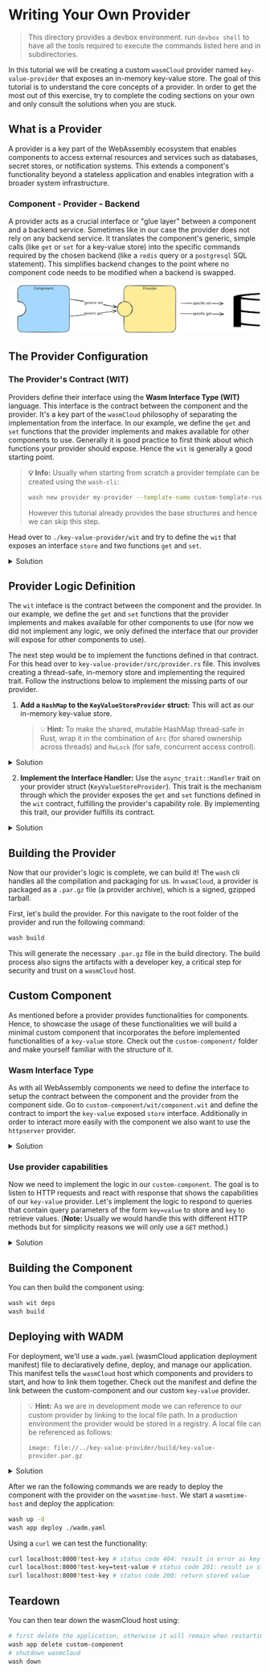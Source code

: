 # Writing Your Own Provider

> This directory provides a devbox environment. run `devbox shell` to have all the tools required to
> execute the commands listed here and in subdirectories.

In this tutorial we will be creating a custom `wasmCloud` provider named `key-value-provider` that
exposes an in-memory key-value store. The goal of this tutorial is to understand the core concepts
of a provider. In order to get the most out of this exercise, try to complete the coding sections on
your own and only consult the solutions when you are stuck.

## What is a Provider

A provider is a key part of the WebAssembly ecosystem that enables components to access external
resources and services such as databases, secret stores, or notification systems. This extends a
component's functionality beyond a stateless application and enables integration with a broader
system infrastructure.

### Component - Provider - Backend

A provider acts as a crucial interface or "glue layer" between a component and a backend service.
Sometimes like in our case the provider does not rely on any backend service. It translates the
component's generic, simple calls (like `get` or `set` for a key-value store) into the specific
commands required by the chosen backend (like a `redis` query or a `postgresql` SQL statement). This
simplifies backend changes to the point where no component code needs to be modified when a backend
is swapped.

![component-provider-backend](./assets/providersetup.excalidraw.svg)

## The Provider Configuration

### The Provider's Contract (WIT)

Providers define their interface using the **Wasm Interface Type (WIT)** language. This interface is
the contract between the component and the provider. It's a key part of the `wasmCloud` philosophy
of separating the implementation from the interface. In our example, we define the `get` and `set`
functions that the provider implements and makes available for other components to use. Generally it
is good practice to first think about which functions your provider should expose. Hence the `wit`
is generally a good starting point.

> **💡 Info:** Usually when starting from scratch a provider template can be created using the
> `wash-cli`:
>
> ```bash
> wash new provider my-provider --template-name custom-template-rust
> ```
>
> However this tutorial already provides the base structures and hence we can skip this step.

Head over to `./key-value-provider/wit` and try to define the `wit` that exposes an interface
`store` and two functions `get` and `set`.

<details>
  <summary>Solution</summary>

```wit
package wasmcloud-tutorial:key-value-provider@0.1.0;

interface store {
    // Retrieve a value associated with a key
    get: func(key: string) -> option<string>;

    // Store a value associated with a key
    set: func(key: string, value: string);
}

// All imports and exports our provider can use / must implement.
world provider {
    export store;
}
```

</details>

## Provider Logic Definition

The `wit` inteface is the contract between the component and the provider. In our example, we define
the `get` and `set` functions that the provider implements and makes available for other components
to use (for now we did not implement any logic, we only defined the interface that our provider will
expose for other components to use).

The next step would be to implement the functions defined in that contract. For this head over to
`key-value-provider/src/provider.rs` file. This involves creating a thread-safe, in-memory store and
implementing the required trait. Follow the instructions below to implement the missing parts of our
provider.

1. **Add a `HashMap` to the `KeyValueStoreProvider` struct:** This will act as our in-memory
   key-value store.

   > 💡 **Hint:** To make the shared, mutable HashMap thread-safe in Rust, wrap it in the
   > combination of `Arc` (for shared ownership across threads) and `RwLock` (for safe, concurrent
   > access control).

<details>
  <summary>Solution</summary>

```rs
#[derive(Default, Clone)]
/// Your provider struct is where you can store any state or configuration that your provider needs to keep track of.
pub struct KeyValueStoreProvider {
    config: Arc<RwLock<ProviderConfig>>,
    /// All components linked to this provider and their config.
    linked_from: Arc<RwLock<HashMap<String, HashMap<String, String>>>>,
    /// All components this provider is linked to and their config
    linked_to: Arc<RwLock<HashMap<String, HashMap<String, String>>>>,
    /// Add hashmap to store key value pairs
    store: Arc<RwLock<HashMap<String, String>>>,
}
```

</details>

2.  **Implement the Interface Handler:** Use the `async_trait::Handler` trait on your provider
    struct (`KeyValueStoreProvider`). This trait is the mechanism through which the provider exposes
    the `get` and `set` functions defined in the `wit` contract, fulfilling the provider's
    capability role. By implementing this trait, our provider fulfills its contract.

<details>
  <summary>Solution</summary>

```rs
impl Handler<Option<Context>> for KeyValueStoreProvider {
    async fn get(
        &self,
        _ctx: Option<Context>,
        key: String,
    ) -> Result<Option<String>, anyhow::Error> {
        let store = self.store.read().await;
        Ok(store.get(&key).cloned())
    }

    async fn set(
        &self,
        _ctx: Option<Context>,
        key: String,
        value: String,
    ) -> Result<(), anyhow::Error> {
        let mut store = self.store.write().await;
        store.insert(key.clone(), value.clone());
        Ok(())
    }
}
```

</details>

## Building the Provider

Now that our provider's logic is complete, we can build it! The `wash` cli handles all the
compilation and packaging for us. In `wasmCloud`, a provider is packaged as a `.par.gz` file (a
provider archive), which is a signed, gzipped tarball.

First, let's build the provider. For this navigate to the root folder of the provider and run the
following command:

```bash
wash build
```

This will generate the necessary `.par.gz` file in the build directory. The build process also signs
the artifacts with a developer key, a critical step for security and trust on a `wasmCloud` host.

## Custom Component

As mentioned before a provider provides functionalities for components. Hence, to showcase the usage
of these functionalities we will build a minimal custom component that incorporates the before
implemented functionalities of a `key-value` store. Check out the `custom-component/` folder and
make yourself familiar with the structure of it.

### Wasm Interface Type

As with all WebAssembly components we need to define the interface to setup the contract between the
component and the provider from the component side. Go to `custom-component/wit/component.wit` and
define the contract to import the `key-value` exposed `store` interface. Additionally in order to
interact more easily with the component we also want to use the `httpserver` provider.

<details>
  <summary>Solution</summary>

```wit
package wasmcloud-tutorial:custom-component;

world custom-component {
  import wasmcloud-tutorial:key-value-provider/store@0.1.0;
  export wasi:http/incoming-handler@0.2.2;
}
```

</details>

### Use provider capabilities

Now we need to implement the logic in our `custom-component`. The goal is to listen to HTTP requests
and react with response that shows the capabilities of our `key-value` provider. Let's implement the
logic to respond to queries that contain query parameters of the form `key=value` to store and `key`
to retrieve values. (**Note:** Usually we would handle this with different HTTP methods but for
simplicity reasons we will only use a `GET` method.)

<details>
  <summary>Solution</summary>

```rust
let (status, response_body) = match query.split_once('=') {
    // Case 1: Query contains '=', implying SET operation (e.g., ?key=value)
    Some((key, value)) => {
        store::set(&key, &value);
        (
            http::StatusCode::CREATED,
            format!("{key} added with value: {value}!\n"),
        )
    }
    // Case 2: Query does not contain '=', implying GET operation or Welcome message
    None => {
        let key = query.trim();

        if key.is_empty() {
            (
                http::StatusCode::BAD_REQUEST,
                format!("Use the query string: ?key=value (SET) or ?key (GET)."),
            )
        } else {
            match store::get(key) {
                // Success: Value found
                Some(value) => {
                    (http::StatusCode::OK, format!("Value for '{key}': {value}"))
                }
                // Success: Key not found
                None => (
                    http::StatusCode::NOT_FOUND,
                    format!("Key '{key}' not found."),
                ),
            }
        }
    }
};
```

</details>

## Building the Component

You can then build the component using:

```bash
wash wit deps
wash build
```

## Deploying with WADM

For deployment, we'll use a `wadm.yaml` (wasmCloud application deployment manifest) file to
declaratively define, deploy, and manage our application. This manifest tells the `wasmCloud` host
which components and providers to start, and how to link them together. Check out the manifest and
define the link between the custom-component and our custom `key-value` provider.

> 💡 **Hint:** As we are in development mode we can reference to our custom provider by linking to
> the local file path. In a production environment the provider would be stored in a registry. A
> local file can be referenced as follows:
>
> ```
> image: file://../key-value-provider/build/key-value-provider.par.gz
> ```

<details>
  <summary>Solution</summary>

```yaml
apiVersion: core.oam.dev/v1beta1
kind: Application
metadata:
  name: custom-component
  annotations:
    version: v0.0.1
    description: 'Example component to understand the connection between components, providers and backends.'
spec:
  components:
    - name: custom-component
      type: component
      properties:
        image: file://./build/custom_component.wasm
      traits:
        - type: spreadscaler
          properties:
            instances: 1
        - type: link
          properties:
            target:
              name: key-value-provider
            namespace: wasmcloud-tutorial
            package: key-value-provider
            interfaces: [store]
    - name: httpserver
      type: capability
      properties:
        image: ghcr.io/wasmcloud/http-server:0.27.0
      traits:
        - type: link
          properties:
            target:
              name: custom-component
            namespace: wasi
            package: http
            interfaces: [incoming-handler]
            source:
              config:
                - name: default-http
                  properties:
                    address: 0.0.0.0:8000
    - name: key-value-provider
      type: capability
      properties:
        image: file://../key-value-provider/build/key-value-provider.par.gz
```

</details>

After we ran the following commands we are ready to deploy the component with the provider on the
`wasmtime-host`. We start a `wasmtime-host` and deploy the application:

```bash
wash up -d
wash app deploy ./wadm.yaml
```

Using a `curl` we can test the functionality:

```bash
curl localhost:8000?test-key # status code 404: result in error as key not found
curl localhost:8000?test-key=test-value # status code 201: result in stored message
curl localhost:8000?test-key # status code 200: return stored value
```

## Teardown

You can then tear down the wasmCloud host using:

```bash
# first delete the application, otherwise it will remain when restarting wasmcloud
wash app delete custom-component
# shutdown wasmcloud
wash down
```
